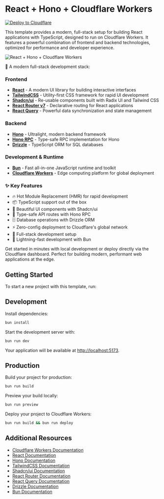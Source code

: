 # React + Hono + Cloudflare Workers

[![Deploy to Cloudflare](https://deploy.workers.cloudflare.com/button)](https://deploy.workers.cloudflare.com/?url=https://github.com/cloudflare/templates/tree/main/vite-react-template)

This template provides a modern, full-stack setup for building React applications with TypeScript, designed to run on Cloudflare Workers. It features a powerful combination of frontend and backend technologies, optimized for performance and developer experience.

![React + Hono + Cloudflare Workers](https://imagedelivery.net/wSMYJvS3Xw-n339CbDyDIA/fc7b4b62-442b-4769-641b-ad4422d74300/public)

<!-- dash-content-start -->

🚀 A modern full-stack development stack:

### Frontend
- [**React**](https://react.dev/) - A modern UI library for building interactive interfaces
- [**TailwindCSS**](https://tailwindcss.com/) - Utility-first CSS framework for rapid UI development
- [**Shadcn/ui**](https://ui.shadcn.com/) - Re-usable components built with Radix UI and Tailwind CSS
- [**React Router v7**](https://reactrouter.com/) - Declarative routing for React applications
- [**React Query**](https://tanstack.com/query/latest) - Powerful data synchronization and state management

### Backend
- [**Hono**](https://hono.dev/) - Ultralight, modern backend framework
- [**Hono RPC**](https://hono.dev/guides/rpc) - Type-safe RPC implementation for Hono
- [**Drizzle**](https://orm.drizzle.team/) - TypeScript ORM for SQL databases

### Development & Runtime
- [**Bun**](https://bun.sh/) - Fast all-in-one JavaScript runtime and toolkit
- [**Cloudflare Workers**](https://developers.cloudflare.com/workers/) - Edge computing platform for global deployment

### ✨ Key Features

- 🔥 Hot Module Replacement (HMR) for rapid development
- 📦 TypeScript support out of the box
- 🎨 Beautiful UI components with Shadcn/ui
- 🎯 Type-safe API routes with Hono RPC
- 🗄️ Database operations with Drizzle ORM
- ⚡ Zero-config deployment to Cloudflare's global network
- 🔄 Full-stack development setup
- 🚀 Lightning-fast development with Bun

Get started in minutes with local development or deploy directly via the Cloudflare dashboard. Perfect for building modern, performant web applications at the edge.

<!-- dash-content-end -->

## Getting Started

To start a new project with this template, run:

## Development

Install dependencies:

```bash
bun install
```

Start the development server with:

```bash
bun run dev
```

Your application will be available at [http://localhost:5173](http://localhost:5173).

## Production

Build your project for production:

```bash
bun run build
```

Preview your build locally:

```bash
bun run preview
```

Deploy your project to Cloudflare Workers:

```bash
bun run build && bun run deploy
```

## Additional Resources

- [Cloudflare Workers Documentation](https://developers.cloudflare.com/workers/)
- [React Documentation](https://reactjs.org/)
- [Hono Documentation](https://hono.dev/)
- [TailwindCSS Documentation](https://tailwindcss.com/docs)
- [Shadcn/ui Documentation](https://ui.shadcn.com/)
- [React Router Documentation](https://reactrouter.com/)
- [React Query Documentation](https://tanstack.com/query/latest)
- [Drizzle Documentation](https://orm.drizzle.team/)
- [Bun Documentation](https://bun.sh/docs)
